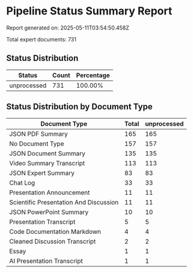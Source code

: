 # Pipeline Status Summary Report

Report generated on: 2025-05-11T03:54:50.458Z

Total expert documents: 731

## Status Distribution

| Status | Count | Percentage |
|--------|-------|------------|
| unprocessed | 731 | 100.00% |

## Status Distribution by Document Type

| Document Type | Total | unprocessed |
|---------------|-------|---|
| JSON PDF Summary | 165 | 165 |
| No Document Type | 157 | 157 |
| JSON Document Summary | 135 | 135 |
| Video Summary Transcript | 113 | 113 |
| JSON Expert Summary | 83 | 83 |
| Chat Log | 33 | 33 |
| Presentation Announcement | 11 | 11 |
| Scientific Presentation And Discussion | 11 | 11 |
| JSON PowerPoint Summary | 10 | 10 |
| Presentation Transcript | 5 | 5 |
| Code Documentation Markdown | 4 | 4 |
| Cleaned Discussion Transcript | 2 | 2 |
| Essay | 1 | 1 |
| AI Presentation Transcript | 1 | 1 |
